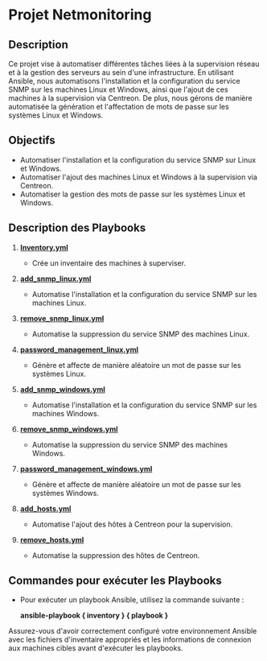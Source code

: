 # Projet Netmonitoring

## Description
Ce projet vise à automatiser différentes tâches liées à la supervision réseau et à la gestion des serveurs au sein d'une infrastructure. En utilisant Ansible, nous automatisons l'installation et la configuration du service SNMP sur les machines Linux et Windows, ainsi que l'ajout de ces machines à la supervision via Centreon. De plus, nous gérons de manière automatisée la génération et l'affectation de mots de passe sur les systèmes Linux et Windows.

## Objectifs
- Automatiser l'installation et la configuration du service SNMP sur Linux et Windows.
- Automatiser l'ajout des machines Linux et Windows à la supervision via Centreon.
- Automatiser la gestion des mots de passe sur les systèmes Linux et Windows.

## Description des Playbooks

1. **[Inventory.yml](Inventory/Inventory.yml)**
    - Crée un inventaire des machines à superviser.

2. **[add_snmp_linux.yml](https://github.com/sushitsu/ansible-project/Playbooks/add_snmp_linux.yml)**
    - Automatise l'installation et la configuration du service SNMP sur les machines Linux.

3. **[remove_snmp_linux.yml](https://github.com/sushitsu/ansible-project/Playbooks/remove_snmp_linux.yml)**
    - Automatise la suppression du service SNMP des machines Linux.

4. **[password_management_linux.yml](https://github.com/sushitsu/ansible-project/Playbooks/password_management_linux.yml)**
    - Génère et affecte de manière aléatoire un mot de passe sur les systèmes Linux.

5. **[add_snmp_windows.yml](https://github.com/sushitsu/ansible-project/Playbooks/add_snmp_windows.yml)**
    - Automatise l'installation et la configuration du service SNMP sur les machines Windows.

6. **[remove_snmp_windows.yml](https://github.com/sushitsu/ansible-project/Playbooks/remove_snmp_windows.yml)**
    - Automatise la suppression du service SNMP des machines Windows.

7. **[password_management_windows.yml](https://github.com/sushitsu/ansible-project/Playbooks/password_management_windows.yml)**
    - Génère et affecte de manière aléatoire un mot de passe sur les systèmes Windows.

8. **[add_hosts.yml](https://github.com/sushitsu/ansible-project/Playbooks/add_hosts.yml)**
    - Automatise l'ajout des hôtes à Centreon pour la supervision.

9. **[remove_hosts.yml](https://github.com/sushitsu/ansible-project/Playbooks/remove_hosts.yml)**
    - Automatise la suppression des hôtes de Centreon.

## Commandes pour exécuter les Playbooks

- Pour exécuter un playbook Ansible, utilisez la commande suivante :

  **ansible-playbook { inventory } { playbook }**

Assurez-vous d'avoir correctement configuré votre environnement Ansible avec les fichiers d'inventaire appropriés et les informations de connexion aux machines cibles avant d'exécuter les playbooks.
